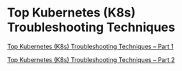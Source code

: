 # Top Kubernetes (K8s) Troubleshooting Techniques

[Top Kubernetes (K8s) Troubleshooting Techniques – Part 1](https://www.cncf.io/blog/2025/09/12/top-kubernetes-k8s-troubleshooting-techniques-part-1/)

[Top Kubernetes (K8s) Troubleshooting Techniques – Part 2](https://www.cncf.io/blog/2025/09/19/top-kubernetes-k8s-troubleshooting-techniques-part-2/)
